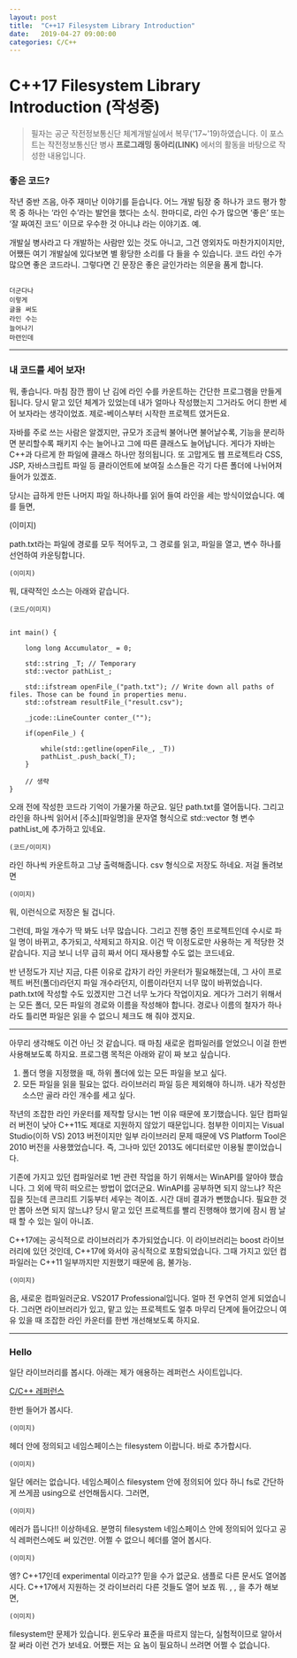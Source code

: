 ```yaml
---
layout: post
title:  "C++17 Filesystem Library Introduction"
date:   2019-04-27 09:00:00
categories: C/C++
---
```


# C++17 Filesystem Library Introduction (작성중)


> 필자는 공군 작전정보통신단 체계개발실에서 복무('17~'19)하였습니다. 이 포스트는 작전정보통신단 병사 **프로그래밍 동아리(LINK)** 에서의 활동을 바탕으로 작성한 내용입니다.

### 좋은 코드?

작년 중반 즈음, 아주 재미난 이야기를 듣습니다. 어느 개발 팀장 중 하나가 코드 평가 항목 중 하나는 ‘라인 수’라는 발언을 했다는 소식. 한마디로, 라인 수가 많으면 ‘좋은’ 또는 ‘잘 짜여진 코드’ 이므로 우수한 것 아니냐 라는 이야기죠. 예.

개발실 병사라고 다 개발하는 사람만 있는 것도 아니고, 그건 영외자도 마찬가지이지만, 어쨌든 여기 개발실에 있다보면 별 황당한 소리를 다 들을 수 있습니다. 코드 라인 수가 많으면 좋은 코드라니. 그렇다면 긴 문장은 좋은 글인가라는 의문을 품게 합니다. 
 
<pre><code>
더군다나 
이렇게
글을 써도 
라인 수는
늘어나기 
마련인데
</code></pre>

----------------------------------------------------------------------
### 내 코드를 세어 보자!

뭐, 좋습니다. 마침 잠깐 짬이 난 김에 라인 수를 카운트하는 간단한 프로그램을 만들게 됩니다. 당시 맡고 있던 체계가 있었는데 내가 얼마나 작성했는지 그거라도 어디 한번 세어 보자라는 생각이었죠. 제로-베이스부터 시작한 프로젝트 였거든요.

자바를 주로 쓰는 사람은 알겠지만, 규모가 조금씩 불어나면 불어날수록, 기능을 분리하면 분리할수록 패키지 수는 늘어나고 그에 따른 클래스도 늘어납니다. 게다가 자바는 C++과 다르게 한 파일에 클래스 하나만 정의됩니다. 또 고맙게도 웹 프로젝트라 CSS, JSP, 자바스크립트 파일 등 클라이언트에 보여질 소스들은 각기 다른 폴더에 나뉘어져 들어가 있겠죠.

당시는 급하게 만든 나머지 파일 하나하나를 읽어 들여 라인을 세는 방식이었습니다. 예를 들면, 

(이미지)

path.txt라는 파일에 경로를 모두 적어두고, 그 경로를 읽고, 파일을 열고, 변수 하나를 선언하여 카운팅합니다.

```
(이미지)
```
뭐, 대략적인 소스는 아래와 같습니다.

```
(코드/이미지)
```
<pre><code>
int main() {

	long long Accumulator_ = 0;
	
	std::string _T; // Temporary
	std::vector<std::string> pathList_;
	
	std::ifstream openFile_("path.txt"); // Write down all paths of files. Those can be found in properties menu.
	std::ofstream resultFile_("result.csv");
	
	_jcode::LineCounter conter_("");

	if(openFile_) {
	
		while(std::getline(openFile_, _T))
		pathList_.push_back(_T);
	}
	
	// 생략
}
</code></pre>


오래 전에 작성한 코드라 기억이 가물가물 하군요. 일단 path.txt를 열어둡니다. 그리고 라인을 하나씩 읽어서 [주소][파일명]을 문자열 형식으로 std::vector<string> 형 변수 pathList_에 추가하고 있네요.

```
(코드/이미지)
```

라인 하나씩 카운트하고 그냥 출력해줍니다. csv 형식으로 저장도 하네요. 저걸 돌려보면 

```
(이미지)
```

뭐, 이런식으로 저장은 될 겁니다. 

그런데, 파일 개수가 딱 봐도 너무 많습니다. 그리고 진행 중인 프로젝트인데 수시로 파일 명이 바뀌고, 추가되고, 삭제되고 하지요. 이건 딱 이정도로만 사용하는 게 적당한 것 같습니다. 지금 보니 너무 급히 짜서 어디 재사용할 수도 없는 코드네요.

반 년정도가 지난 지금, 다른 이유로 갑자기 라인 카운터가 필요해졌는데, 그 사이 프로젝트 버전(폴더)라던지 파일 개수라던지, 이름이라던지 너무 많이 바뀌었습니다. path.txt에 작성할 수도 있겠지만 그건 너무 노가다 작업이지요. 게다가 그러기 위해서는 모든 폴더, 모든 파일의 경로와 이름을 작성해야 합니다. 경로나 이름의 철자가 하나라도 틀리면 파일은 읽을 수 없으니 체크도 해 줘야 겠지요. 

----------------------------------------------------------------------

아무리 생각해도 이건 아닌 것 같습니다. 때 마침 새로운 컴파일러를 얻었으니 이걸 한번 사용해보도록 하지요. 프로그램 목적은 아래와 같이 짜 보고 싶습니다.

1. 폴더 명을 지정했을 때, 하위 폴더에 있는 모든 파일을 보고 싶다.
2. 모든 파일을 읽을 필요는 없다. 라이브러리 파일 등은 제외해야 하니까. 내가 작성한 소스만 골라 라인 개수를 세고 싶다.

작년의 조잡한 라인 카운터를 제작할 당시는 1번 이유 때문에 포기했습니다. 일단 컴파일러 버전이 낮아 C++11도 제대로 지원하지 않았기 때문입니다. 첨부한 이미지는 Visual Studio(이하 VS) 2013 버전이지만 일부 라이브러리 문제 때문에 VS Platform Tool은 2010 버전을 사용했었습니다. 즉, 그나마 있던 2013도 에디터로만 이용될 뿐이었습니다. 

기존에 가지고 있던 컴파일러로 1번 관련 작업을 하기 위해서는 WinAPI를 알아야 했습니다. 그 외에 딱히 떠오르는 방법이 없더군요. WinAPI를 공부하면 되지 않느냐? 작은 집을 짓는데 콘크리트 기둥부터 세우는 격이죠. 시간 대비 결과가 뻔했습니다. 필요한 것만 뽑아 쓰면 되지 않느냐? 당시 맡고 있던 프로젝트를 빨리 진행해야 했기에 잠시 짬 날때 할 수 있는 일이 아니죠.

C++17에는 공식적으로 <filesystem> 라이브러리가 추가되었습니다. 이 라이브러리는 boost 라이브러리에 있던 것인데, C++17에 와서야 공식적으로 포함되었습니다. 그때 가지고 있던 컴파일러는 C++11 일부까지만 지원했기 때문에 음, 불가능. 

```
(이미지)
```
음, 새로운 컴파일러군요. VS2017 Professional입니다. 얼마 전 우연히 얻게 되었습니다. 그러면 <filesystem> 라이브러리가 있고, 맡고 있는 프로젝트도 얼추 마무리 단계에 들어갔으니 여유 있을 때 조잡한 라인 카운터를 한번 개선해보도록 하지요.

----------------------------------------------------------------------

### Hello <filesystem>

일단 <filesystem> 라이브러리를 봅시다. 아래는 제가 애용하는 레퍼런스 사이트입니다.

[C/C++ 레퍼런스](https://en.cppreference.com/w/)

한번 들어가 봅시다. 

```
(이미지)
```

<filesystem> 헤더 안에 정의되고 네임스페이스는 filesystem 이랍니다. 바로 추가합시다.

```
(이미지)
```

일단 에러는 없습니다. 네임스페이스 filesystem 안에 정의되어 있다 하니 fs로 간단하게 쓰게끔 using으로 선언해둡시다. 그러면, 

```
(이미지)
```

에러가 뜹니다!! 이상하네요. 분명히 filesystem 네임스페이스 안에 정의되어 있다고 공식 레퍼런스에도 써 있건만. 어쩔 수 없으니 헤더를 열어 봅시다. 

```
(이미지)
```

엥? C++17인데 experimental 이라고?? 믿을 수가 없군요. 샘플로 다른 문서도 열어봅시다. C++17에서 지원하는 것 라이브러리 다른 것들도 열어 보죠 뭐. <variant>, <any>, <optional>을 추가 해보면,

```
(이미지)
```

filesystem만 문제가 있습니다. 윈도우라 표준을 따르지 않는다, 실험적이므로 알아서 잘 써라 이런 건가 보네요. 어쨌든 저는 요 놈이 필요하니 쓰려면 어쩔 수 없습니다. 

